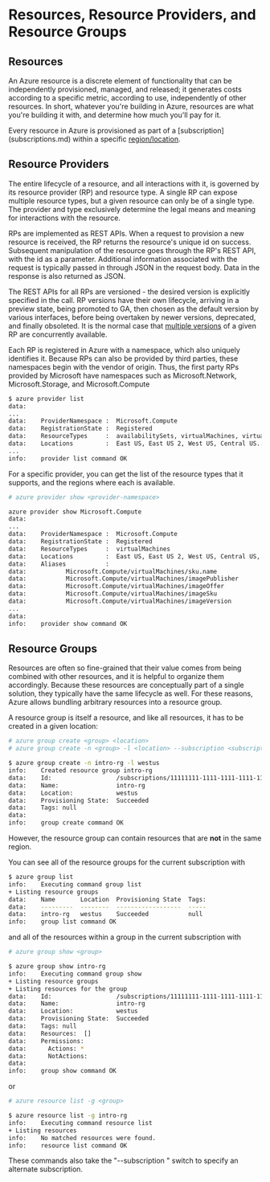 Resources, Resource Providers, and Resource Groups
==================================================

## Resources

An Azure resource is a discrete element of functionality that can 
be independently provisioned, managed, and released; it generates costs
according to a specific metric, according to use, independently of other
resources.  In short, whatever you're building in Azure, resources are
what you're building it with, and determine how much you'll pay for it.

Every resource in Azure is provisioned as part of a [subscription]
(subscriptions.md) within a specific [region/location](regions.md).

## Resource Providers

The entire lifecycle of a resource, and all interactions with it,
is governed by its resource provider (RP) and resource type.  A single 
RP can expose multiple resource types, but a given resource can only be
of a single type.  The provider and type exclusively determine the
legal means and meaning for interactions with the resource.

RPs are implemented as REST APIs.  When a request to provision a new
resource is received, the RP returns the resource's unique id on success.
Subsequent manipulation of the resource goes through the RP's REST API,
with the id as a parameter.  Additional information associated with the
request is typically passed in through JSON in the request body.  Data
in the response is also returned as JSON.

The REST APIs for all RPs are versioned - the desired version is explicitly
specified in the call.  RP versions have their own lifecycle, arriving in
a preview state, being promoted to GA, then chosen as the default
version by various interfaces, before being overtaken by newer versions,
deprecated, and finally obsoleted.  It is the normal case that [multiple
versions](debugging.md) of a given RP are concurrently available.

Each RP is registered in Azure with a namespace, which also uniquely
identifies it.  Because RPs can also be provided by third parties, these
namespaces begin with the vendor of origin.  Thus, the first party RPs
provided by Microsoft have namespaces such as Microsoft.Network,
Microsoft.Storage, and Microsoft.Compute

```bash
$ azure provider list
data:    
...
data:    ProviderNamespace :  Microsoft.Compute
data:    RegistrationState :  Registered
data:    ResourceTypes     :  availabilitySets, virtualMachines, virtualMachines/extensions, virtualMachineScaleSets...
data:    Locations         :  East US, East US 2, West US, Central US...
...
info:    provider list command OK
```

For a specific provider, you can get the list of the resource types that 
it supports, and the regions where each is available.

```bash
# azure provider show <provider-namespace>

azure provider show Microsoft.Compute
data:    
...
data:    ProviderNamespace :  Microsoft.Compute
data:    RegistrationState :  Registered
data:    ResourceTypes     :  virtualMachines
data:    Locations         :  East US, East US 2, West US, Central US, North Central US, South Central US, North Europe, West Europe, East Asia, Southeast Asia, Japan East, Japan West, Australia East, Australia Southeast, Brazil South, South India, Central India, West India, Canada Central, Canada East, West US 2, West Central US, UK South, UK West
data:    Aliases           : 
data:           Microsoft.Compute/virtualMachines/sku.name
data:           Microsoft.Compute/virtualMachines/imagePublisher
data:           Microsoft.Compute/virtualMachines/imageOffer
data:           Microsoft.Compute/virtualMachines/imageSku
data:           Microsoft.Compute/virtualMachines/imageVersion
...
data:    
info:    provider show command OK
```

## Resource Groups

Resources are often so fine-grained that their value comes from 
being combined with other resources, and it is helpful to organize them
accordingly.  Because these resources are conceptually
part of a single solution, they typically have the same lifecycle as well.
For these reasons, Azure allows bundling arbitrary resources into a
resource group.

A resource group is itself a resource, and like all resources, it has to
be created in a given location:

```bash
# azure group create <group> <location>
# azure group create -n <group> -l <location> --subscription <subscription-id>

$ azure group create -n intro-rg -l westus
info:    Created resource group intro-rg
data:    Id:                  /subscriptions/11111111-1111-1111-1111-111111111111/resourceGroups/intro-rg
data:    Name:                intro-rg
data:    Location:            westus
data:    Provisioning State:  Succeeded
data:    Tags: null
data:    
info:    group create command OK
```

However, the resource group can contain resources that are **not** in the
same region.

You can see all of the resource groups for the current subscription with

```bash
$ azure group list
info:    Executing command group list
+ Listing resource groups                                                      
data:    Name       Location  Provisioning State  Tags:
data:    ---------  --------  ------------------  -----
data:    intro-rg   westus    Succeeded           null 
info:    group list command OK
```

and all of the resources within a group in the current subscription with

```bash
# azure group show <group>

$ azure group show intro-rg
info:    Executing command group show
+ Listing resource groups                                                      
+ Listing resources for the group                                              
data:    Id:                  /subscriptions/11111111-1111-1111-1111-111111111111/resourceGroups/intro-rg
data:    Name:                intro-rg
data:    Location:            westus
data:    Provisioning State:  Succeeded
data:    Tags: null
data:    Resources:  []
data:    Permissions:
data:      Actions: *
data:      NotActions: 
data:    
info:    group show command OK
```

or

```bash
# azure resource list -g <group>

$ azure resource list -g intro-rg
info:    Executing command resource list
+ Listing resources                                                            
info:    No matched resources were found.
info:    resource list command OK
```

These commands also take the "--subscription <subscription-id>" switch
to specify an alternate subscription.

